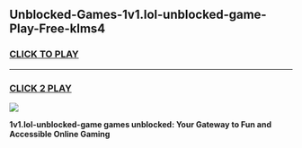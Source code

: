 
## Unblocked-Games-1v1.lol-unblocked-game-Play-Free-klms4
<h3>
<a href="https://premium76.site?title=1v1.lol-unblocked-game&ref=18A">CLICK TO PLAY</a></h3>
<hr>

<h3>
<a href="https://premium76.site?title=1v1.lol-unblocked-game&ref=18A">CLICK 2 PLAY</a>
  
</h3>

<a href="https://premium76.site?title=1v1.lol-unblocked-game&ref=18A"><img src="https://clearcache.store/games.png"></a>


**1v1.lol-unblocked-game games unblocked: Your Gateway to Fun and Accessible Online Gaming**
